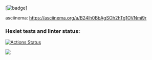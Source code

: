 [![badge](https://github.com/annaborovinskayaX/frontend-project-lvl1/.github/workflows/nodejs.yml/badge.svg)]

asciinema: https://asciinema.org/a/B24lh0BbAgSOh2hTg1OVNmi9r

### Hexlet tests and linter status:
[![Actions Status](https://github.com/annaborovinskayaX/frontend-project-lvl1/workflows/hexlet-check/badge.svg)](https://github.com/annaborovinskayaX/frontend-project-lvl1/actions)

<a href="https://codeclimate.com/github/codeclimate/codeclimate/maintainability"><img src="https://api.codeclimate.com/v1/badges/a99a88d28ad37a79dbf6/maintainability" /></a>
